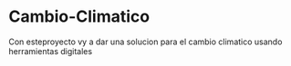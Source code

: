 # Cambio-Climatico
Con esteproyecto vy a dar una solucion para el cambio climatico usando herramientas digitales
